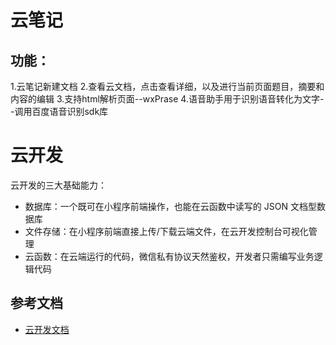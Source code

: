 # 云笔记

## 功能：
  1.云笔记新建文档
  2.查看云文档，点击查看详细，以及进行当前页面题目，摘要和内容的编辑
  3.支持html解析页面--wxPrase
  4.语音助手用于识别语音转化为文字--调用百度语音识别sdk库


# 云开发 

云开发的三大基础能力：

- 数据库：一个既可在小程序前端操作，也能在云函数中读写的 JSON 文档型数据库
- 文件存储：在小程序前端直接上传/下载云端文件，在云开发控制台可视化管理
- 云函数：在云端运行的代码，微信私有协议天然鉴权，开发者只需编写业务逻辑代码

## 参考文档

- [云开发文档](https://developers.weixin.qq.com/miniprogram/dev/wxcloud/basis/getting-started.html)

